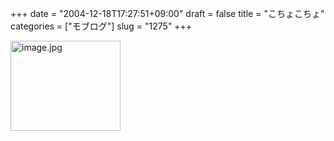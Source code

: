 +++
date = "2004-12-18T17:27:51+09:00"
draft = false
title = "こちょこちょ"
categories = ["モブログ"]
slug = "1275"
+++

<img src="http://ieiriblog.jugem.cc/?image=4086" class="pict" width="176" height="144" alt="image.jpg" />
&nbsp;
